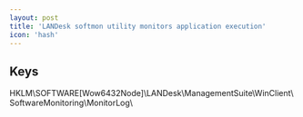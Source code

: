 ```yaml
---
layout: post
title: 'LANDesk softmon utility monitors application execution'
icon: 'hash'
---
```


## Keys

HKLM\SOFTWARE\[Wow6432Node]\LANDesk\ManagementSuite\WinClient\SoftwareMonitoring\MonitorLog\

